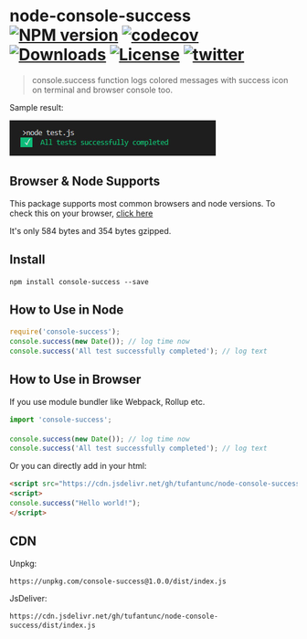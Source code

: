 # node-console-success [![NPM version][npm-image]][npm-url] [![codecov][codecov-image]][codecov-url] [![Downloads][downloads-image]][downloads-url] [![License][license-image]][license-url] [![twitter][twitter-badge]][twitter]
> console.success function logs colored messages with success icon on terminal and browser console too.

Sample result:

![console.success result image](/assets/sample.jpg)

## Browser & Node Supports
This package supports most common browsers and node versions.
To check this on your browser, [click here](https://codepen.io/tufantunc/pen/XWbggaa)

It's only 584 bytes and 354 bytes gzipped.

## Install
```
npm install console-success --save
```

## How to Use in Node
```js
require('console-success');
console.success(new Date()); // log time now
console.success('All test successfully completed'); // log text
```

## How to Use in Browser
If you use module bundler like Webpack, Rollup etc.
```js
import 'console-success';

console.success(new Date()); // log time now
console.success('All test successfully completed'); // log text
```

Or you can directly add in your html:
```html
<script src="https://cdn.jsdelivr.net/gh/tufantunc/node-console-success/dist/index.js"></script>
<script>
console.success("Hello world!");
</script>
```

## CDN
Unpkg:
```
https://unpkg.com/console-success@1.0.0/dist/index.js
```
JsDeliver:
```
https://cdn.jsdelivr.net/gh/tufantunc/node-console-success/dist/index.js
```

[npm-image]: https://img.shields.io/npm/v/console-success.svg
[npm-url]: https://npmjs.org/package/console-success
[downloads-image]: https://img.shields.io/npm/dm/console-success.svg
[downloads-url]: https://npmjs.org/package/console-success
[license-image]: https://img.shields.io/:license-mit-blue.svg
[license-url]: LICENSE.md
[twitter]: https://twitter.com/intent/tweet?text=Check%20out%20console-success%20by%20%40tufant%20https%3A%2F%2Fgithub.com%2Ftufantunc%2Fnode-console-success%20%F0%9F%91%8D
[twitter-badge]: https://img.shields.io/twitter/url/https/github.com/tufantunc/node-console-success.svg?style=social
[codecov-image]: https://codecov.io/gh/tufantunc/node-console-success/branch/master/graph/badge.svg
[codecov-url]: https://codecov.io/gh/tufantunc/node-console-success